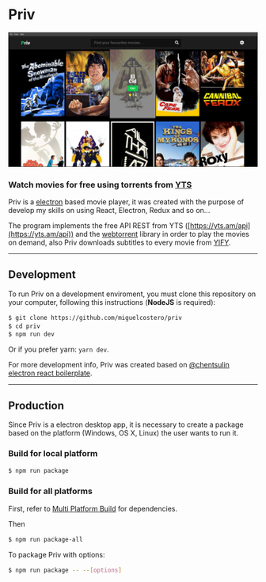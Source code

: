 # Priv 

![Priv](./docs/images/priv.jpg)

### Watch movies for free using torrents from [YTS](https://yts.am/)

Priv is a [electron](https://electronjs.org/) based movie player, it was created with the purpose of develop my skills on using React, Electron, Redux and so on...

The program implements the free API REST from YTS ([https://yts.am/api](https://yts.am/api)) and the [webtorrent](https://webtorrent.io/) library in order to play the movies on demand, also Priv downloads subtitles to every movie from [YIFY](http://www.yifysubtitles.com).

-------

## Development

To run Priv on a development enviroment, you must clone this repository on your computer, following this instructions (**NodeJS** is required): 

```bash
$ git clone https://github.com/miguelcostero/priv
$ cd priv
$ npm run dev
```
Or if you prefer yarn: `yarn dev`.

For more development info, Priv was created based on [@chentsulin](https://github.com/chentsulin) [electron react boilerplate](https://github.com/chentsulin/electron-react-boilerplate).

--------

## Production

Since Priv is a electron desktop app, it is necessary to create a package based on the platform (Windows, OS X, Linux) the user wants to run it. 

### Build for local platform

``` bash
$ npm run package
```

### Build for all platforms

First, refer to [Multi Platform Build](https://www.electron.build/multi-platform-build) for dependencies.

Then

```bash
$ npm run package-all
```

To package Priv with options: 

```bash
$ npm run package -- --[options]
```

